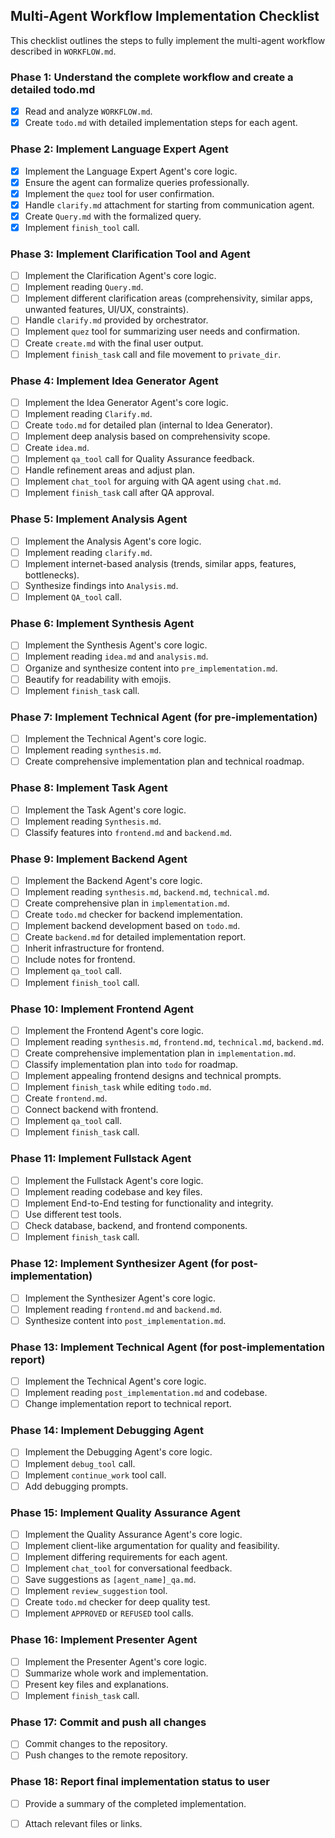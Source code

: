 ## Multi-Agent Workflow Implementation Checklist

This checklist outlines the steps to fully implement the multi-agent workflow described in `WORKFLOW.md`.

### Phase 1: Understand the complete workflow and create a detailed todo.md
- [x] Read and analyze `WORKFLOW.md`.
- [x] Create `todo.md` with detailed implementation steps for each agent.

### Phase 2: Implement Language Expert Agent
- [x] Implement the Language Expert Agent's core logic.
- [x] Ensure the agent can formalize queries professionally.
- [x] Implement the `quez` tool for user confirmation.
- [x] Handle `clarify.md` attachment for starting from communication agent.
- [x] Create `Query.md` with the formalized query.
- [x] Implement `finish_tool` call.

### Phase 3: Implement Clarification Tool and Agent
- [ ] Implement the Clarification Agent's core logic.
- [ ] Implement reading `Query.md`.
- [ ] Implement different clarification areas (comprehensivity, similar apps, unwanted features, UI/UX, constraints).
- [ ] Handle `clarify.md` provided by orchestrator.
- [ ] Implement `quez` tool for summarizing user needs and confirmation.
- [ ] Create `create.md` with the final user output.
- [ ] Implement `finish_task` call and file movement to `private_dir`.

### Phase 4: Implement Idea Generator Agent
- [ ] Implement the Idea Generator Agent's core logic.
- [ ] Implement reading `Clarify.md`.
- [ ] Create `todo.md` for detailed plan (internal to Idea Generator).
- [ ] Implement deep analysis based on comprehensivity scope.
- [ ] Create `idea.md`.
- [ ] Implement `qa_tool` call for Quality Assurance feedback.
- [ ] Handle refinement areas and adjust plan.
- [ ] Implement `chat_tool` for arguing with QA agent using `chat.md`.
- [ ] Implement `finish_task` call after QA approval.

### Phase 5: Implement Analysis Agent
- [ ] Implement the Analysis Agent's core logic.
- [ ] Implement reading `clarify.md`.
- [ ] Implement internet-based analysis (trends, similar apps, features, bottlenecks).
- [ ] Synthesize findings into `Analysis.md`.
- [ ] Implement `QA_tool` call.

### Phase 6: Implement Synthesis Agent
- [ ] Implement the Synthesis Agent's core logic.
- [ ] Implement reading `idea.md` and `analysis.md`.
- [ ] Organize and synthesize content into `pre_implementation.md`.
- [ ] Beautify for readability with emojis.
- [ ] Implement `finish_task` call.

### Phase 7: Implement Technical Agent (for pre-implementation)
- [ ] Implement the Technical Agent's core logic.
- [ ] Implement reading `synthesis.md`.
- [ ] Create comprehensive implementation plan and technical roadmap.

### Phase 8: Implement Task Agent
- [ ] Implement the Task Agent's core logic.
- [ ] Implement reading `Synthesis.md`.
- [ ] Classify features into `frontend.md` and `backend.md`.

### Phase 9: Implement Backend Agent
- [ ] Implement the Backend Agent's core logic.
- [ ] Implement reading `synthesis.md`, `backend.md`, `technical.md`.
- [ ] Create comprehensive plan in `implementation.md`.
- [ ] Create `todo.md` checker for backend implementation.
- [ ] Implement backend development based on `todo.md`.
- [ ] Create `backend.md` for detailed implementation report.
- [ ] Inherit infrastructure for frontend.
- [ ] Include notes for frontend.
- [ ] Implement `qa_tool` call.
- [ ] Implement `finish_tool` call.

### Phase 10: Implement Frontend Agent
- [ ] Implement the Frontend Agent's core logic.
- [ ] Implement reading `synthesis.md`, `frontend.md`, `technical.md`, `backend.md`.
- [ ] Create comprehensive implementation plan in `implementation.md`.
- [ ] Classify implementation plan into `todo` for roadmap.
- [ ] Implement appealing frontend designs and technical prompts.
- [ ] Implement `finish_task` while editing `todo.md`.
- [ ] Create `frontend.md`.
- [ ] Connect backend with frontend.
- [ ] Implement `qa_tool` call.
- [ ] Implement `finish_task` call.

### Phase 11: Implement Fullstack Agent
- [ ] Implement the Fullstack Agent's core logic.
- [ ] Implement reading codebase and key files.
- [ ] Implement End-to-End testing for functionality and integrity.
- [ ] Use different test tools.
- [ ] Check database, backend, and frontend components.
- [ ] Implement `finish_task` call.

### Phase 12: Implement Synthesizer Agent (for post-implementation)
- [ ] Implement the Synthesizer Agent's core logic.
- [ ] Implement reading `frontend.md` and `backend.md`.
- [ ] Synthesize content into `post_implementation.md`.

### Phase 13: Implement Technical Agent (for post-implementation report)
- [ ] Implement the Technical Agent's core logic.
- [ ] Implement reading `post_implementation.md` and codebase.
- [ ] Change implementation report to technical report.

### Phase 14: Implement Debugging Agent
- [ ] Implement the Debugging Agent's core logic.
- [ ] Implement `debug_tool` call.
- [ ] Implement `continue_work` tool call.
- [ ] Add debugging prompts.

### Phase 15: Implement Quality Assurance Agent
- [ ] Implement the Quality Assurance Agent's core logic.
- [ ] Implement client-like argumentation for quality and feasibility.
- [ ] Implement differing requirements for each agent.
- [ ] Implement `chat_tool` for conversational feedback.
- [ ] Save suggestions as `[agent_name]_qa.md`.
- [ ] Implement `review_suggestion` tool.
- [ ] Create `todo.md` checker for deep quality test.
- [ ] Implement `APPROVED` or `REFUSED` tool calls.

### Phase 16: Implement Presenter Agent
- [ ] Implement the Presenter Agent's core logic.
- [ ] Summarize whole work and implementation.
- [ ] Present key files and explanations.
- [ ] Implement `finish_task` call.

### Phase 17: Commit and push all changes
- [ ] Commit changes to the repository.
- [ ] Push changes to the remote repository.

### Phase 18: Report final implementation status to user
- [ ] Provide a summary of the completed implementation.
- [ ] Attach relevant files or links.

